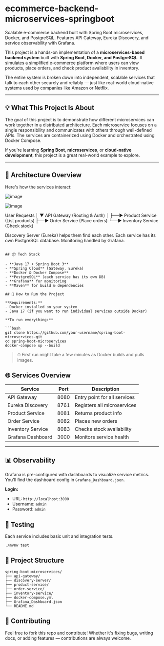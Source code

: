 # ecommerce-backend-microservices-springboot
 Scalable e-commerce backend built with Spring Boot microservices, Docker, and PostgreSQL. Features API Gateway, Eureka Discovery, and service observability with Grafana.

This project is a hands-on implementation of a **microservices-based backend system** built with **Spring Boot, Docker, and PostgreSQL**. It simulates a simplified e-commerce platform where users can view products, place orders, and check product availability in inventory.

The entire system is broken down into independent, scalable services that talk to each other securely and reliably — just like real-world cloud-native systems used by companies like Amazon or Netflix.

---

## 💡 What This Project Is About

The goal of this project is to demonstrate how different microservices can work together in a distributed architecture. Each microservice focuses on a single responsibility and communicates with others through well-defined APIs. The services are containerized using Docker and orchestrated using Docker Compose.

If you're learning **Spring Boot**, **microservices**, or **cloud-native development**, this project is a great real-world example to explore.

---

## 🧱 Architecture Overview

Here's how the services interact:

![image](https://github.com/user-attachments/assets/28cb7c89-c968-48c6-b064-bf3af5cdbeb0)

![image](https://github.com/user-attachments/assets/b9231911-65fb-4ebd-adb4-bf4ebc8491fe)


User Requests
     │
     ▼
API Gateway (Routing & Auth)
     │
     ├──► Product Service (List products)
     ├──► Order Service (Place orders)
     └──► Inventory Service (Check stock)
     
Discovery Server (Eureka) helps them find each other.
Each service has its own PostgreSQL database.
Monitoring handled by Grafana.
```

## 📦 Tech Stack

- **Java 17 + Spring Boot 3**
- **Spring Cloud** (Gateway, Eureka)
- **Docker & Docker Compose**
- **PostgreSQL** (each service has its own DB)
- **Grafana** for monitoring
- **Maven** for build & dependencies

## 🚀 How to Run the Project

**Requirements:**
- Docker installed on your system
- Java 17 (if you want to run individual services outside Docker)

**To run everything:**

```bash
git clone https://github.com/your-username/spring-boot-microservices.git
cd spring-boot-microservices
docker-compose up --build
```

> ⏱ First run might take a few minutes as Docker builds and pulls images.


## 🌐 Services Overview

| Service           | Port | Description |
|------------------|------|-------------|
| API Gateway       | 8080 | Entry point for all services |
| Eureka Discovery  | 8761 | Registers all microservices |
| Product Service   | 8081 | Returns product info |
| Order Service     | 8082 | Places new orders |
| Inventory Service | 8083 | Checks stock availability |
| Grafana Dashboard | 3000 | Monitors service health |

---

## 📊 Observability

Grafana is pre-configured with dashboards to visualize service metrics. You'll find the dashboard config in `Grafana_Dashboard.json`.

**Login:**
- URL: `http://localhost:3000`
- Username: `admin`
- Password: `admin`


## 🧪 Testing

Each service includes basic unit and integration tests.

```bash
./mvnw test
```

## 📁 Project Structure

```
spring-boot-microservices/
├── api-gateway/
├── discovery-server/
├── product-service/
├── order-service/
├── inventory-service/
├── docker-compose.yml
├── Grafana_Dashboard.json
└── README.md
```

## 🙌 Contributing

Feel free to fork this repo and contribute! Whether it's fixing bugs, writing docs, or adding features — contributions are always welcome.

